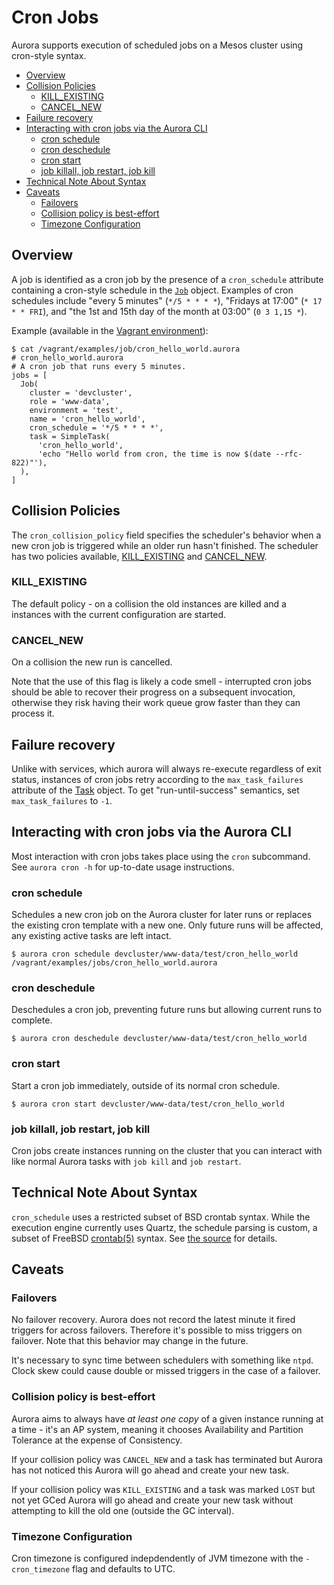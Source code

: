 # Cron Jobs

Aurora supports execution of scheduled jobs on a Mesos cluster using cron-style syntax.

- [Overview](#overview)
- [Collision Policies](#collision-policies)
	- [KILL_EXISTING](#kill_existing)
	- [CANCEL_NEW](#cancel_new)
- [Failure recovery](#failure-recovery)
- [Interacting with cron jobs via the Aurora CLI](#interacting-with-cron-jobs-via-the-aurora-cli)
	- [cron schedule](#cron-schedule)
	- [cron deschedule](#cron-deschedule)
	- [cron start](#cron-start)
	- [job killall, job restart, job kill](#job-killall-job-restart-job-kill)
- [Technical Note About Syntax](#technical-note-about-syntax)
- [Caveats](#caveats)
	- [Failovers](#failovers)
	- [Collision policy is best-effort](#collision-policy-is-best-effort)
	- [Timezone Configuration](#timezone-configuration)

## Overview

A job is identified as a cron job by the presence of a
`cron_schedule` attribute containing a cron-style schedule in the
[`Job`](/documentation/0.11.0/configuration-reference/#job-objects) object. Examples of cron schedules
include "every 5 minutes" (`*/5 * * * *`), "Fridays at 17:00" (`* 17 * * FRI`), and
"the 1st and 15th day of the month at 03:00" (`0 3 1,15 *`).

Example (available in the [Vagrant environment](/documentation/0.11.0/vagrant/)):

    $ cat /vagrant/examples/job/cron_hello_world.aurora
    # cron_hello_world.aurora
    # A cron job that runs every 5 minutes.
    jobs = [
      Job(
        cluster = 'devcluster',
        role = 'www-data',
        environment = 'test',
        name = 'cron_hello_world',
        cron_schedule = '*/5 * * * *',
        task = SimpleTask(
          'cron_hello_world',
          'echo "Hello world from cron, the time is now $(date --rfc-822)"'),
      ),
    ]

## Collision Policies

The `cron_collision_policy` field specifies the scheduler's behavior when a new cron job is
triggered while an older run hasn't finished. The scheduler has two policies available,
[KILL_EXISTING](#kill_existing) and [CANCEL_NEW](#cancel_new).

### KILL_EXISTING

The default policy - on a collision the old instances are killed and a instances with the current
configuration are started.

### CANCEL_NEW

On a collision the new run is cancelled.

Note that the use of this flag is likely a code smell - interrupted cron jobs should be able
to recover their progress on a subsequent invocation, otherwise they risk having their work queue
grow faster than they can process it.

## Failure recovery

Unlike with services, which aurora will always re-execute regardless of exit status, instances of
cron jobs retry according to the `max_task_failures` attribute of the
[Task](/documentation/0.11.0/configuration-reference/#task-objects) object. To get "run-until-success" semantics,
set `max_task_failures` to `-1`.

## Interacting with cron jobs via the Aurora CLI

Most interaction with cron jobs takes place using the `cron` subcommand. See `aurora cron -h`
for up-to-date usage instructions.

### cron schedule
Schedules a new cron job on the Aurora cluster for later runs or replaces the existing cron template
with a new one. Only future runs will be affected, any existing active tasks are left intact.

    $ aurora cron schedule devcluster/www-data/test/cron_hello_world /vagrant/examples/jobs/cron_hello_world.aurora

### cron deschedule
Deschedules a cron job, preventing future runs but allowing current runs to complete.

    $ aurora cron deschedule devcluster/www-data/test/cron_hello_world

### cron start
Start a cron job immediately, outside of its normal cron schedule.

    $ aurora cron start devcluster/www-data/test/cron_hello_world

### job killall, job restart, job kill
Cron jobs create instances running on the cluster that you can interact with like normal Aurora
tasks with `job kill` and `job restart`.

## Technical Note About Syntax

`cron_schedule` uses a restricted subset of BSD crontab syntax. While the
execution engine currently uses Quartz, the schedule parsing is custom, a subset of FreeBSD
[crontab(5)](http://www.freebsd.org/cgi/man.cgi?crontab(5)) syntax. See
[the source](https://github.com/apache/aurora/blob/master/src/main/java/org/apache/aurora/scheduler/cron/CrontabEntry.java#L106-L124)
for details.

## Caveats

### Failovers
No failover recovery. Aurora does not record the latest minute it fired
triggers for across failovers. Therefore it's possible to miss triggers
on failover. Note that this behavior may change in the future.

It's necessary to sync time between schedulers with something like `ntpd`.
Clock skew could cause double or missed triggers in the case of a failover.

### Collision policy is best-effort
Aurora aims to always have *at least one copy* of a given instance running at a time - it's
an AP system, meaning it chooses Availability and Partition Tolerance at the expense of
Consistency.

If your collision policy was `CANCEL_NEW` and a task has terminated but
Aurora has not noticed this Aurora will go ahead and create your new
task.

If your collision policy was `KILL_EXISTING` and a task was marked `LOST`
but not yet GCed Aurora will go ahead and create your new task without
attempting to kill the old one (outside the GC interval).

### Timezone Configuration
Cron timezone is configured indepdendently of JVM timezone with the `-cron_timezone` flag and
defaults to UTC.
